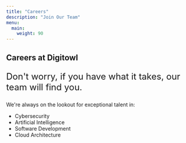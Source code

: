 ```yaml
---
title: "Careers"
description: "Join Our Team"
menu:
  main:
    weight: 90
---
```


<div class="container">
    <div class="row">
        <div class="col-lg-12 text-center">
            <h2 class="section-heading">Careers at Digitowl</h2>
            <div class="career-message mt-4">
                <p class="lead" style="font-size: 24px;">Don't worry, if you have what it takes, our team will find you.</p>
                <p class="mt-4">We're always on the lookout for exceptional talent in:</p>
                <ul class="list-unstyled">
                    <li>Cybersecurity</li>
                    <li>Artificial Intelligence</li>
                    <li>Software Development</li>
                    <li>Cloud Architecture</li>
                </ul>
            </div>
        </div>
    </div>
</div> 